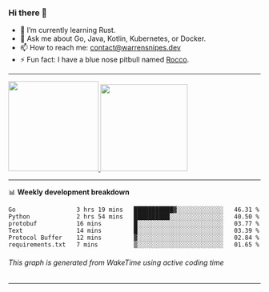 ### Hi there 👋

- 🌱 I’m currently learning Rust.
- 💬 Ask me about Go, Java, Kotlin, Kubernetes, or Docker.
- 📫 How to reach me: contact@warrensnipes.dev
- ⚡ Fun fact: I have a blue nose pitbull named [Rocco](https://i.imgur.com/iLsSCKu.jpg).

-------


<a href="https://github.com/LockedThread/LockedThread">
  <img height="180em" src="https://github-readme-stats.vercel.app/api?username=LockedThread&theme=transparent&bg_color=00000000&show_icons=true&count_private=true" />
  <img height="174em" src="https://github-readme-stats.vercel.app/api/top-langs?username=LockedThread&theme=transparent&layout=compact&hide_progress=true&bg_color=00000000" />
  </a>

-------

📊 **Weekly development breakdown**
<!--START_SECTION:waka-->

```text
Go                 3 hrs 19 mins   ███████████▓░░░░░░░░░░░░░   46.31 %
Python             2 hrs 54 mins   ██████████░░░░░░░░░░░░░░░   40.50 %
protobuf           16 mins         █░░░░░░░░░░░░░░░░░░░░░░░░   03.77 %
Text               14 mins         █░░░░░░░░░░░░░░░░░░░░░░░░   03.39 %
Protocol Buffer    12 mins         ▓░░░░░░░░░░░░░░░░░░░░░░░░   02.84 %
requirements.txt   7 mins          ▒░░░░░░░░░░░░░░░░░░░░░░░░   01.65 %
```

<!--END_SECTION:waka-->
###### *This graph is generated from WakeTime using active coding time*
-------
